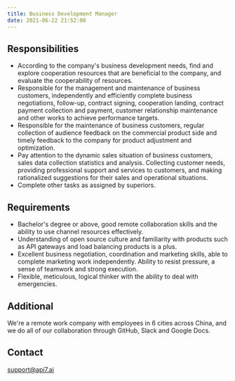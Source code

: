 ```yaml
---
title: Business Development Manager
date: 2021-06-22 21:52:00
---
```


## Responsibilities

- According to the company's business development needs, find and explore cooperation resources that are beneficial to the company, and evaluate the cooperability of resources.
- Responsible for the management and maintenance of business customers, independently and efficiently complete business negotiations, follow-up, contract signing, cooperation landing, contract payment collection and payment, customer relationship maintenance and other works to achieve performance targets.
- Responsible for the maintenance of business customers, regular collection of audience feedback on the commercial product side and timely feedback to the company for product adjustment and optimization.
- Pay attention to the dynamic sales situation of business customers, sales data collection statistics and analysis. Collecting customer needs, providing professional support and services to customers, and making rationalized suggestions for their sales and operational situations.
- Complete other tasks as assigned by superiors.

## Requirements

- Bachelor's degree or above, good remote collaboration skills and the ability to use channel resources effectively.
- Understanding of open source culture and familiarity with products such as API gateways and load balancing products is a plus.
- Excellent business negotiation, coordination and marketing skills, able to complete marketing work independently. Ability to resist pressure, a sense of teamwork and strong execution.
- Flexible, meticulous, logical thinker with the ability to deal with emergencies.

## Additional

We're a remote work company with employees in 6 cities across China, and we do all of our collaboration through GitHub, Slack and Google Docs.

## Contact

[support@api7.ai](mailto:support@api7.ai)
